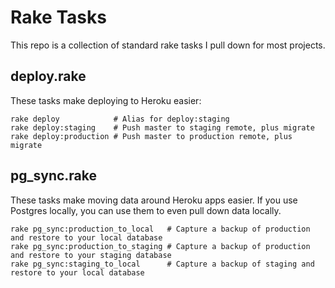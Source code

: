 Rake Tasks
============

This repo is a collection of standard rake tasks I pull down for most projects.

deploy.rake
-----------

These tasks make deploying to Heroku easier:

	rake deploy            # Alias for deploy:staging
	rake deploy:staging    # Push master to staging remote, plus migrate
	rake deploy:production # Push master to production remote, plus migrate

pg\_sync.rake
-------------

These tasks make moving data around Heroku apps easier. If you use Postgres locally, you can use them to even pull down data locally.

	rake pg_sync:production_to_local   # Capture a backup of production and restore to your local database
	rake pg_sync:production_to_staging # Capture a backup of production and restore to your staging database
	rake pg_sync:staging_to_local      # Capture a backup of staging and restore to your local database
